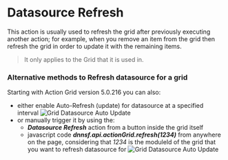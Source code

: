 # Datasource Refresh

This action is usually used to refresh the grid after previously executing another action; for example, when you remove an item from the grid then refresh the grid in order to update it with the remaining items. 
> It only applies to the Grid that it is used in.

### Alternative methods to Refresh datasource for a grid

Starting with Action Grid version 5.0.216 you can also:
* either enable Auto-Refresh (update) for datasource at a specified interval
![Grid Datasource Auto Update](https://static.dnnsharp.com/documentation/grid_datasource_refresh_auto.png)
* or manually trigger it by using the:
  - _**Datasource Refresh**_ action from a button inside the grid itself
  - javascript code _**dnnsf.api.actionGrid.refresh(1234)**_ from anywhere on the page, considering that _1234_ is the moduleId of the grid that you want to refresh datasource for
  ![Grid Datasource Auto Update](https://static.dnnsharp.com/documentation/grid_datasource_refresh_manual.png)